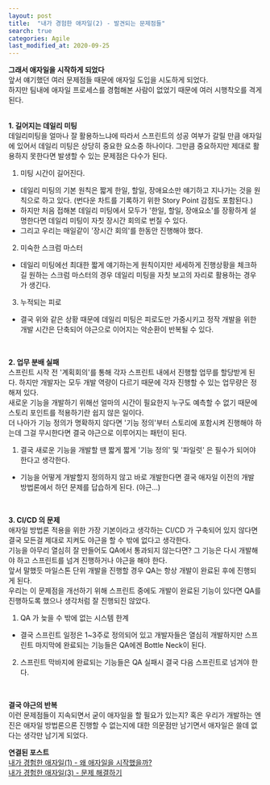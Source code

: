 ```yaml
---
layout: post
title:  "내가 경험한 애자일(2) - 발견되는 문제점들"
search: true
categories: Agile
last_modified_at: 2020-09-25
---
```


**그래서 애자일을 시작하게 되었다**<br>
앞서 얘기했던 여러 문제점들 때문에 애자일 도입을 시도하게 되었다.<br>
하지만 팀내에 애자일 프로세스를 경험해본 사람이 없었기 때문에 여러 시행착오를 격게 된다.
<br>
<br>

**1. 길어지는 데일리 미팅**<br>
데일리미팅을 얼마나 잘 활용하느냐에 따라서 스프린트의 성공 여부가 갈릴 만큼 애자일에 있어서 데일리 미팅은 상당히 중요한 요소중 하나이다. 그만큼 중요하지만 제대로 활용하지 못한다면 발생할 수 있는 문제점은 다수가 된다.<br>

1. 미팅 시간이 길어진다.
* 데일리 미팅의 기본 원칙은 짧게 한일, 할일, 장애요소만 얘기하고 지나가는 것을 원칙으로 하고 있다. (번다운 차트를 기록하기 위한 Story Point 감점도 포함된다.)
* 하지만 처음 접해본 데일리 미팅에서 모두가 '한일, 할일, 장애요소'를 장황하게 설명한다면 데일리 미팅이 자칫 장시간 회의로 번질 수 있다.
* 그리고 우리는 매일같이 '장시간 회의'를 한동안 진행해야 했다.
2. 미숙한 스크럼 마스터
* 데일리 미팅에선 최대한 짧게 얘기하는게 원칙이지만 세세하게 진행상황을 체크하길 원하는 스크럼 마스터의 경우 데일리 미팅을 자칫 보고의 자리로 활용하는 경우가 생긴다.
3. 누적되는 피로
* 결국 위와 같은 상황 때문에 데일리 미팅은 피로도만 가중시키고 정작 개발을 위한 개발 시간은 단축되어 야근으로 이어지는 악순환이 반복될 수 있다.
<br>

**2. 업무 분배 실패**<br>
스프린트 시작 전 '계획회의'를 통해 각자 스프린트 내에서 진행할 업무를 할당받게 된다. 하지만 개발자는 모두 개발 역량이 다르기 때문에 각자 진행할 수 있는 업무량은 정해져 있다.<br>
새로운 기능을 개발하기 위해선 얼마의 시간이 필요한지 누구도 예측할 수 없기 때문에 스토리 포인트를 적용하기란 쉽지 않은 일이다.<br>
더 나아가 기능 정의가 명확하지 않다면 '기능 정의'부터 스토리에 포함시켜 진행해야 하는데 그걸 무시한다면 결국 야근으로 이루어지는 패턴이 된다.<br>

1. 결국 새로운 기능을 개발할 땐 짧게 짧게 '기능 정의' 및 '파일럿' 은 필수가 되어야 한다고 생각한다.
* 기능을 어떻게 개발할지 정의하지 않고 바로 개발한다면 결국 애자일 이전의 개발 방법론에서 하던 문제를 답습하게 된다. (야근...)
<br>

**3. CI/CD 의 문제**<br>
애자일 방법론 적용을 위한 가장 기본이라고 생각하는 CI/CD 가 구축되어 있지 않다면 결국 모든걸 제대로 지켜도 야근을 할 수 밖에 없다고 생각한다.<br>
기능을 아무리 열심히 잘 만들어도 QA에서 통과되지 않는다면? 그 기능은 다시 개발해야 하고 스프린트를 넘겨 진행하거나 야근을 해야 한다.<br>
앞서 말했듯 마일스톤 단위 개발을 진행할 경우 QA는 항상 개발이 완료된 후에 진행되게 된다.<br>
우리는 이 문제점을 개선하기 위해 스프린트 중에도 개발이 완료된 기능이 있다면 QA를 진행하도록 했으나 생각처럼 잘 진행되진 않았다.<br>

1. QA 가 늦을 수 밖에 없는 시스템 한계
* 결국 스프린트 일정은 1~3주로 정의되어 있고 개발자들은 열심히 개발하지만 스프린트 마지막에 완료되는 기능들은 QA에겐 Bottle Neck이 된다.
2. 스프린트 막바지에 완료되는 기능들은 QA 실패시 결국 다음 스프린트로 넘겨야 한다.
<br>

**결국 야근의 반복**<br>
이런 문제점들이 지속되면서 굳이 애자일을 할 필요가 있는지? 혹은 우리가 개발하는 엔진은 애자일 방법론으론 진행할 수 없는지에 대한 의문점만 남기면서 애자일은 쓸데 없다는 생각만 남기게 되었다.<br>

**연결된 포스트**<br>
[내가 경험한 애자일(1) - 왜 애자일을 시작했을까?]({{site.url}}/agile/Agile-Start/) <br>
[내가 경험한 애자일(3) - 문제 해결하기]({{site.url}}/agile/Agile-Solution/)